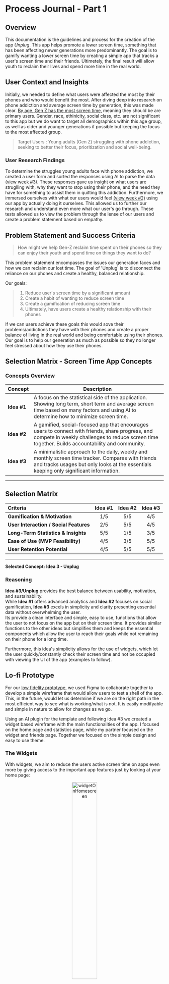 #  Process Journal - Part 1 
## Overview
This documentation is the guidelines and process for the creation of the app *Unplug*. This app helps promote a lower screen time, something that has been affecting newer generations more predominantly. The goal is to gamify wanting a lower screen time by creating a simple app that tracks a user's screen time and their friends. Ultimetely, the final result will allow youth to reclaim their lives and spend more time in the real world. 

## User Context and Insights
Initially, we needed to define what users were affected the most by their phones and who would benefit the most. After diving deep into research on phone addiction and average screen time by generation, this was made clear. [By age, Gen Z has the most screen time](https://backlinko.com/screen-time-statistics), meaning they should be are primary users. Gender, race, ethinicity, social class, etc. are not significant to this app but we do want to target all demographics within this age group, as well as older and younger generations if possible but keeping the focus to the most affected group. 

>Target Users : Young adults (Gen Z) struggling with phone addiction, seeking to better their focus, prioritization and social well-being.

### User Research Findings
To determine the struggles young adults face with phone addiction, we created a user form and sorted the responses using AI to parse the data [(view week #3)](/Lucas'%20WeeklyJournal/WeeklyJornal.md). These responses gave us insight on what users are struglling with, why they want to stop using their phone, and the need they have for something to assist them in quitting this addiction. Furthermore, we immersed ourselves with what our users would feel [(view week #2)](/Lucas'%20WeeklyJournal/WeeklyJornal.md) using our app by actually doing it ourselves. This allowed us to further our research and understand even more what our user's go through. These tests allowed us to view the problem through the lense of our users and create a problem statement based on empathy. 

## Problem Statement and Success Criteria
>How might we help Gen-Z reclaim time spent on their phones so they can enjoy their youth and spend time on things they want to do?

This problem statement encompasses the issues our generation faces and how we can reclaim our lost time. The goal of 'Unplug' is to disconnect the reliance on our phones and create a healthy, balanced relationship. 

Our goals:
> 1. Reduce user's screen time by a significant amount
> 2. Create a habit of wanting to reduce screen time
> 3. Create a gamification of reducing screen time
> 4. Ultimately, have users create a healthy relationship with their phones

If we can users achieve these goals this would sove their problems/addictions they have with their phones and create a proper balance of living in the real world and being comfortable using their phones. Our goal is to help our generation as much as possible so they no longer feel stressed about how they use their phones. 

## Selection Matrix - Screen Time App Concepts

### Concepts Overview

| Concept | Description |
|----------|--------------|
| **Idea #1** | A focus on the statistical side of the application. Showing long term, short term and average screen time based on many factors and using AI to determine how to minimize screen time. |
| **Idea #2** | A gamified, social-focused app that encourages users to connect with friends, share progress, and compete in weekly challenges to reduce screen time together. Builds accountability and community. |
| **Idea #3** | A minimalistic approach to the daily, weekly and monthly screen time tracker. Compares with friends and tracks usages but only looks at the essentials keeping only significant information. |

---

## Selection Matrix

| **Criteria** | **Idea #1** | **Idea #2** | **Idea #3** |
|:--------------|:--------------:|:--------------:|:----------------:|
| **Gamification & Motivation** | 1/5 | 5/5 | 4/5 |
| **User Interaction / Social Features** | 2/5 | 5/5 | 4/5 |
| **Long-Term Statistics & Insights** | 5/5 | 1/5 | 3/5 |
| **Ease of Use (MVP Feasibility)** | 4/5 | 3/5 | 5/5 |
| **User Retention Potential** | 4/5 | 5/5 | 5/5 |

---

**Selected Concept:** **Idea 3 - Unplug**

### Reasoning
**Idea #3/Unplug** provides the best balance between usability, motivation, and sustainability.  
While **Idea #1** offers advanced analytics and **Idea #2** focuses on social gamification, **Idea #3** excels in simplicity and clarity presenting essential data without overwhelming the user.  
Its provide a clean interface and simple, easy to use, functions that allow the user to not focus on the app but on their screen time. It provides similar functions to the other ideas but simplifies them and keeps the essential components which allow the user to reach their goals while not remaining on their phone for a long time. 

Furthermore, this idea's simplicity allows for the use of widgets, which let the user quickly/constantly check their screen time and not be occupied with viewing the UI of the app (examples to follow).

## Lo-fi Prototype
For our [low fidelity prototype](https://www.figma.com/design/YsV741BtZr4vviMWGTv08Z/Unplug?node-id=0-1&t=ErSZV50v68XLT3qO-1), we used Figma to collaborate together to develop a simple wireframe that would allow users to test a shell of the app. This, in the future, would let us determine if we are on the right path in the most efficient way to see what is working/what is not. It is easily modifyable and simple in nature to allow for changes as we go.

Using an AI plugin for the template and following idea #3 we created a widget based wireframe with the main functionalities of the app. I focused on the home page and statistics page, while my partner focused on the widget and friends page. Together we focused on the simple design and easy to use theme.

### The Widgets
With widgets, we aim to reduce the users active screen time on apps even more by giving access to the important app features just by looking at your home page:
<div align="center">

<img src="/Media/WidgetOnIOS.png" alt="widgetOnHomescreen" width="40%" />

<p><em>Widget Displayed on  iOS Home Screen</em></p>

</div>

<div align="center">

<img src="/Media/WidgetFunctionality.png" alt="widgetImage" width="100%" />

<p><em>Widget Functionality Overview</em></p>

</div>

### Home Page
The *Home* page has most of the esssential information of the app showcasing in focus the user's screen time and how much it has increased/decreased based on the previous day. On top of this, it has main stats such as what apps/activity you use the most, your friend's times, and your weekly average. It shows this info while keeping a simple format for ease of use/visibility. 
<div align="center">

<img src="/Media/HomeScreen.png" alt="homescreen" width="40%" />

<p><em>Home Screen Ovewview</em></p>

</div>

### Stats Page | Daily-Weekly-Monthly
The *Stats* page dives a little deeper on the user's activity with a focus on the time spent within a day, week or month on your phone and what impacts/insights that has had on your life. Tracking all essential information while still being simple enough for the users.
<div align="center">

<img src="/Media/StatsPage.png" alt="statspage" width="40%" />

<p><em>Stats Page Overview</em></p>

</div>

Dividing the information into 3 categories of time:

<div align="center">

<img src="/Media/WeeklyMonthlyPage.png" alt="monthlypage" width="40%" />

<p><em>Daily, Weekly and Monthly Long Term Tracking</em></p>

</div>

### Friends Page
The *Friends* page using a versus concept to gamify the app and how that competitive feeling. It uses simple bar graphs to compare how you are doing against your friends while still making it easy and accessible for the users to understand.
<div align="center">

<img src="/Media/FriendsPage.png" alt="friendsPage" width="40%" />

<p><em>Friends Page Overview</em></p>

</div>

### Wireframe | Functionality
Finally, this low fidelity prototype is functional and will be tested with users in the upcoming weeks to determine what changes need to be made, what works, what doesn't, etc. 
<div align="center">

<img src="/Media/InteractionsBetweenScreens.png" alt="monthlypage" width="100%" />

<p><em>Screen Interaction Map</em></p>

</div>

## Future Objectives 
With our low-fidelity prototype created and functional, our future objective will be to send it off to users, do usability testing, and determine what succeeds and what does not. This will allow us to keep re-iterating at a prototype level before commiting to final design and production. Collaboration and feedback from users will also help to design new features to ensure they add value without creating unnecessary distractions. The goal is to refine and expand the app’s core functionality while maintaining its minimalistic approach and solving the needs of our users.
